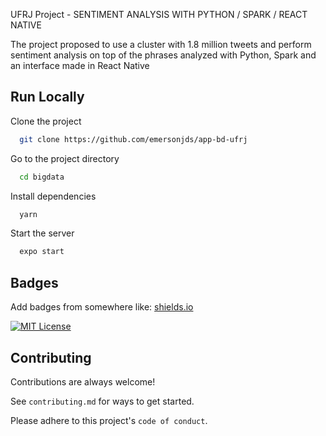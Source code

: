 UFRJ Project - SENTIMENT ANALYSIS WITH PYTHON / SPARK / REACT NATIVE

The project proposed to use a cluster with 1.8 million tweets and perform sentiment analysis on top of the phrases analyzed with Python, Spark and an interface made in React Native


## Run Locally

Clone the project

```bash
  git clone https://github.com/emersonjds/app-bd-ufrj
```

Go to the project directory

```bash
  cd bigdata
```

Install dependencies

```bash
  yarn
```

Start the server

```bash
  expo start
```


## Badges

Add badges from somewhere like: [shields.io](https://shields.io/)

[![MIT License](https://img.shields.io/badge/License-MIT-green.svg)](https://choosealicense.com/licenses/mit/)


## Contributing

Contributions are always welcome!

See `contributing.md` for ways to get started.

Please adhere to this project's `code of conduct`.

